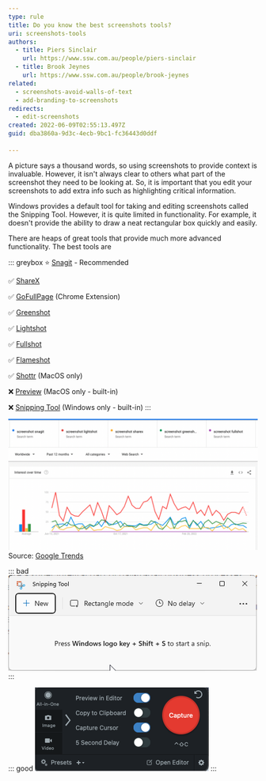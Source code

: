 ```yaml
---
type: rule
title: Do you know the best screenshots tools?
uri: screenshots-tools
authors:
  - title: Piers Sinclair
    url: https://www.ssw.com.au/people/piers-sinclair
  - title: Brook Jeynes
    url: https://www.ssw.com.au/people/brook-jeynes
related:
  - screenshots-avoid-walls-of-text
  - add-branding-to-screenshots
redirects:
  - edit-screenshots
created: 2022-06-09T02:55:13.497Z
guid: dba3860a-9d3c-4ecb-9bc1-fc36443d0ddf

---
```


A picture says a thousand words, so using screenshots to provide context is invaluable. However, it isn't always clear to others what part of the screenshot they need to be looking at. So, it is important that you edit your screenshots to add extra info such as highlighting critical information.

Windows provides a default tool for taking and editing screenshots called the Snipping Tool. However, it is quite limited in functionality. For example, it doesn't provide the ability to draw a neat rectangular box quickly and easily.

<!--endintro-->

There are heaps of great tools that provide much more advanced functionality. The best tools are

::: greybox
⭐ [Snagit](https://www.techsmith.com/screen-capture.html) - Recommended

✅ [ShareX](https://getsharex.com/)

✅ [GoFullPage](https://chrome.google.com/webstore/detail/gofullpage-full-page-scre/fdpohaocaechififmbbbbbknoalclacl) (Chrome Extension)

✅ [Greenshot](https://getgreenshot.org/)

✅ [Lightshot](https://app.prntscr.com/en/index.html)

✅ [Fullshot](http://www.inbit.com/downloadfullshot.html)

✅ [Flameshot](https://flameshot.org)

✅ [Shottr](https://shottr.cc) (MacOS only)

❌ [Preview](https://support.apple.com/en-au/guide/preview/welcome/mac) (MacOS only - built-in)

❌ [Snipping Tool](https://support.microsoft.com/en-AU/windows/use-snipping-tool-to-capture-screenshots-00246869-1843-655f-f220-97299b865f6b) (Windows only - built-in) 
:::

![Figure: Lightshot is the most popular screenshot tool](screen-shot-2022-06-09-at-16.38.10.png)
Source: [Google Trends](https://trends.google.com.au/trends/explore?q=screenshot%20snagit,screenshot%20lightshot,screenshot%20sharex,screenshot%20greenshot,screenshot%20fullshot)

::: bad
![Figure: Bad example - The Windows Snipping Tool isn't powerful enough for most business use cases](applicationframehost_oa4wfguiqt.png)
:::

::: good
![Figure: Good example - Snagit is the gold standard and provides tonnes of user friendly features](screen-shot-2022-07-28-at-11.18.57.png)
:::
